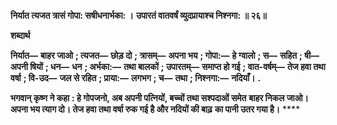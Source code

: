 **निर्यात त्यजत त्रासं गोपा: सषीधनार्भका: ।** **उपारतं वातवर्षं व्युदप्रायाश्च निश्नगा: ॥ २६॥** 

**शब्दार्थ** 

**निर्यात—** **बाहर जाओ** **; त्यजत—** **छोड़ दो** **; त्रासम्—** **अपना भय** **; गोपा:—** **हे ग्वालो** **; स—** **सहित** **; षी—** **अपनी षियों** **; धन—** **धन** **; अर्भका:—** **तथा बालकों** **; उपारतम्—** **समाप्त हो गई** **; वात-वर्षम्—** **तेज हवा तथा वर्षा** **; वि-उद—** **जल से रहित** **; प्राया:—** **लगभग** **; च—** **तथा** **; निश्नगा:—** **नदियाँ।** **.** 

**भगवान् कृष्ण ने कहा** **: हे गोपजनो, अब अपनी पत्नियों, बच्चों तथा सश्पदाओं समेत** **बाहर निकल जाओ। अपना भय त्याग दो। तेज हवा तथा वर्षा रुक गई है और नदियों की बाढ़** **का पानी उतर गया है।** **** 